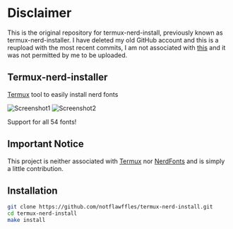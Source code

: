 # Disclaimer
This is the original repository for termux-nerd-install, previously known as termux-nerd-installer. I have deleted my old GitHub account and this is a reupload with the most recent commits, I am not associated with [this](https://github.com/MorganJBradford/termux-nerd-installer) and it was not permitted by me to be uploaded.

## Termux-nerd-installer
[Termux](https://github.com/termux/termux-app) tool to easily install nerd fonts

![Screenshot1](https://github.com/NotFlawffles/termux-nerd-install/blob/main/screenshots/screenshot1.jpg)
![Screenshot2](https://github.com/NotFlawffles/termux-nerd-install/blob/main/screenshots/screenshot2.jpg)

Support for all 54 fonts!

## Important Notice
This project is neither associated with [Termux](https://github.com/termux/termux-app) nor [NerdFonts](https://github.com/ryanoasis/nerd-fonts) and is simply a little contribution.

## Installation
```sh
git clone https://github.com/notflawffles/termux-nerd-install.git
cd termux-nerd-install
make install
```
